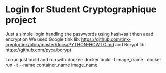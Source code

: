 # Login for Student Cryptographique project

Just a simple login handling the paswwords using hash+salt then aead encryption
We used Google tink lib: https://github.com/tink-crypto/tink/blob/master/docs/PYTHON-HOWTO.md
and Bcrypt lib: https://github.com/pyca/bcrypt

To run just build and run with docker:
docker build -t image_name .
docker run -it --name container_name image_name
